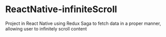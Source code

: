 # ReactNative-infiniteScroll
Project in React Native using Redux Saga to fetch data in a proper manner, allowing user to infinitely scroll content
